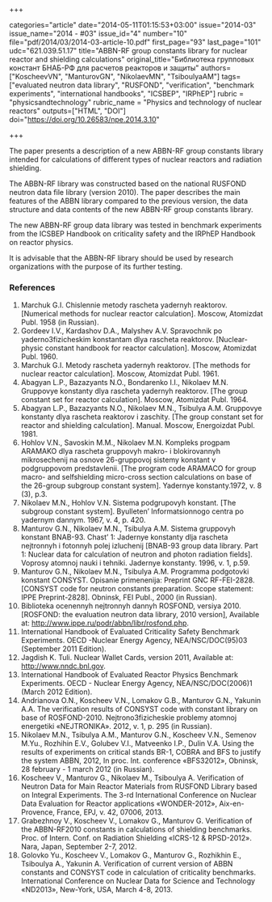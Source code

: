 +++

categories="article"
date="2014-05-11T01:15:53+03:00"
issue="2014-03"
issue_name="2014 - #03"
issue_id="4"
number="10"
file="pdf/2014/03/2014-03-article-10.pdf"
first_page="93"
last_page="101"
udc="621.039.51.17"
title="ABBN-RF group constants library for nuclear reactor and shielding calculations"
original_title="Библиотека групповых констант БНАБ-РФ для расчетов реакторов и защиты"
authors=["KoscheevVN", "ManturovGN", "NikolaevMN", "TsiboulyaAM"]
tags=["evaluated neutron data library", "RUSFOND", "verification", "benchmark experiments", "international handbooks", "ICSBEP", "IRPhEP"]
rubric = "physicsandtechnology"
rubric_name = "Physics and technology of nuclear reactors"
outputs=["HTML", "DOI"]
doi="https://doi.org/10.26583/npe.2014.3.10"

+++

The paper presents a description of a new ABBN-RF group constants library intended for calculations of different types of nuclear reactors and radiation shielding.

The ABBN-RF library was constructed based on the national RUSFOND neutron data file library (version 2010). The paper describes the main features of the ABBN library compared to the previous version, the data structure and data contents of the new ABBN-RF group constants library.

The new ABBN-RF group data library was tested in benchmark experiments from the ICSBEP Handbook on criticality safety and the IRPhEP Handbook on reactor physics.

It is advisable that the ABBN-RF library should be used by research organizations with the purpose of its further testing.

### References

1. Marchuk G.I. Chislennie metody rascheta yadernyh reaktorov. [Numerical methods for nuclear reactor calculation]. Moscow, Atomizdat Publ. 1958 (in Russian).
2. Gordeev I.V., Kardashov D.A., Malyshev A.V. Spravochnik po yaderno3fizicheskim konstantam dlya rascheta reaktorov. [Nuclear-physic constant handbook for reactor calculation]. Moscow, Atomizdat Publ. 1960.
3. Marchuk G.I. Metody rascheta yadernyh reaktorov. [The methods for nuclear reactor calculation]. Moscow, Atomizdat Publ. 1961.
4. Abagyan L.P., Bazazyants N.O., Bondarenko I.I., Nikolaev M.N. Gruppovye konstanty dlya rascheta yadernyh reaktorov. [The group constant set for reactor calculation]. Moscow, Atomizdat Publ. 1964.
5. Abagyan L.P., Bazazyants N.O., Nikolaev M.N., Tsibulya A.M. Gruppovye konstanty dlya rascheta reaktorov i zaschity. [The group constant set for reactor and shielding calculation]. Manual. Moscow, Energoizdat Publ. 1981.
6. Hohlov V.N., Savoskin M.M., Nikolaev M.N. Kompleks progpam ARAMAKO dlya rascheta gruppovyh makro- i blokirovannyh mikrosechenij na osnove 26-gruppovoj sistemy konstant v podgruppovom predstavlenii. [The program code ARAMACO for group macro- and selfshielding micro-cross section calculations on base of the 26-group subgroup constant system]. Yadernye konstanty.1972, v. 8 (3), p.3.
7. Nikolaev M.N., Hohlov V.N. Sistema podgrupovyh konstant. [The subgroup constant system]. Byulleten’ Informatsionnogo centra po yadernym dannym. 1967, v. 4, p. 420.
8. Manturov G.N., Nikolaev M.N., Tsibulya A.M. Sistema gruppovyh konstant BNAB-93. Chast’ 1: Jadernye konstanty dlja rascheta nejtronnyh i fotonnyh polej izluchenij [BNAB-93 group data library. Part 1: Nuclear data for calculation of neutron and photon radiation fields]. Voprosy atomnoj nauki i tehniki. Jadernye konstanty. 1996, v. 1, p.59.
9. Manturov G.N., Nikolaev M.N., Tsibulya A.M. Programma podgotovki konstant CONSYST. Opisanie primenenija: Preprint GNC RF-FEI-2828. [CONSYST code for neutron constants preparation. Scope statement: IPPE Preprint-2828]. Obninsk, FEI Publ., 2000 (in Russian).
10. Biblioteka ocenennyh nejtronnyh dannyh ROSFOND, versiya 2010. [ROSFOND: the evaluation neutron data library, 2010 version], Available at: http://www.ippe.ru/podr/abbn/libr/rosfond.php.
11. International Handbook of Evaluated Criticality Safety Benchmark Experiments. OECD -Nuclear Energy Agency, NEA/NSC/DOC(95)03 (September 2011 Edition).
12. Jagdish K. Tuli. Nuclear Wallet Cards, version 2011, Available at: http://www.nndc.bnl.gov.
13. International Handbook of Evaluated Reactor Physics Benchmark Experiments. OECD - Nuclear Energy Agency, NEA/NSC/DOC(2006)1 (March 2012 Edition).
14. Andrianova O.N., Koscheev V.N., Lomakov G.B., Manturov G.N., Yakunin A.A. The verification results of CONSYST code with constant library on base of ROSFOND-2010. Nejtrono3fizicheskie problemy atomnoj energetiki «NEJTRONIKA». 2012, v. 1, p. 295 (in Russian).
15. Nikolaev M.N., Tsibulya A.M., Manturov G.N., Koscheev V.N., Semenov M.Yu., Rozhihin E.V., Golubev V.I., Matveenko I.P., Dulin V.A. Using the results of experiments on critical stands BR-1, COBRA and BFS to justify the system ABBN, 2012, In proc. Int. conference «BFS32012», Obninsk, 28 february - 1 march 2012 (in Russian).
16. Koscheev V., Manturov G., Nikolaev M., Tsiboulya A. Verification of Neutron Data for Main Reactor Materials from RUSFOND Library based on Integral Experiments. The 3-rd International Conference on Nuclear Data Evaluation for Reactor applications «WONDER-2012», Aix-en-Provence, France, EPJ, v. 42, 07006, 2013.
17. Grabezhnoy V., Koscheev V., Lomakov G., Manturov G. Verification of the ABBN-RF2010 constants in calculations of shielding benchmarks. Proc. of Intern. Conf. on Radiation Shielding «ICRS-12 & RPSD-2012». Nara, Japan, September 2-7, 2012.
18. Golovko Yu., Koscheev V., Lomakov G., Manturov G., Rozhikhin E., Tsiboulya A., Yakunin A. Verification of current version of ABBN constants and СONSYST code in calculation of criticality benchmarks. International Conference on Nuclear Data for Science and Technology «ND2013», New-York, USA, March 4-8, 2013.